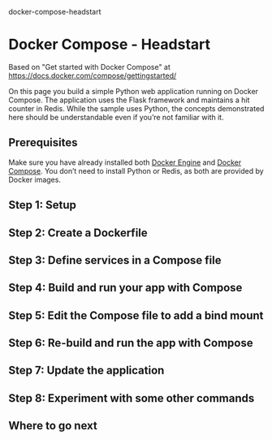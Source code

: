 docker-compose-headstart
# Docker Compose - Headstart

Based on "Get started with Docker Compose" at https://docs.docker.com/compose/gettingstarted/

On this page you build a simple Python web application running on Docker Compose. The application uses the Flask framework and maintains a hit counter in Redis. While the sample uses Python, the concepts demonstrated here should be understandable even if you’re not familiar with it.

## Prerequisites

Make sure you have already installed both [Docker Engine](https://docs.docker.com/get-docker/) and [Docker Compose](https://docs.docker.com/compose/install/). You don’t need to install Python or Redis, as both are provided by Docker images.

## Step 1: Setup




## Step 2: Create a Dockerfile





## Step 3: Define services in a Compose file




## Step 4: Build and run your app with Compose





## Step 5: Edit the Compose file to add a bind mount




## Step 6: Re-build and run the app with Compose




## Step 7: Update the application




## Step 8: Experiment with some other commands






## Where to go next

